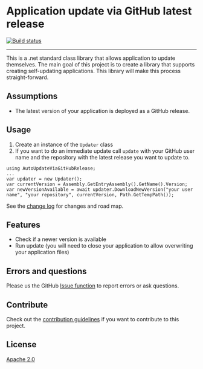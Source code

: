# Application update via GitHub latest release

[![Build status](https://ci.appveyor.com/api/projects/status/kgatpn14q33smmwl?svg=true)](https://ci.appveyor.com/project/danielscherzer/autoupdateviagithubrelease)


---------------------------------------

This is a .net standard class library that allows application to update themselves. The main goal of this project is to create a library that supports creating self-updating applications. This library will make this process straight-forward.

## Assumptions
- The latest version of your application is deployed as a GitHub release.

## Usage
1. Create an instance of the `Updater` class
2. If you want to do an immediate update call `update` with your GitHub user name and the repository with the latest release you want to update to.

```
using AutoUpdateViaGitHubRelease;
...
var updater = new Updater();
var currentVersion = Assembly.GetEntryAssembly().GetName().Version;
var newVersionAvailable = await updater.DownloadNewVersion("your user name", "your repository", currentVersion, Path.GetTempPath());
```


See the [change log](CHANGELOG.md) for changes and road map.

## Features

- Check if a newer version is available
- Run update (you will need to close your application to allow overwriting your application files)

## Errors and questions
Please us the GitHub [Issue function](https://github.com/danielscherzer/AutoUpdateViaGitHubRelease/issues/new) to report errors or ask questions.

## Contribute
Check out the [contribution guidelines](CONTRIBUTING.md)
if you want to contribute to this project.


## License
[Apache 2.0](http://www.apache.org/licenses/LICENSE-2.0)